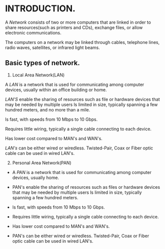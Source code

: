 # INTRODUCTION.

A *Network* consists of two or more computers that are linked in order to share resources(such as printers and CDs), exchange files, or allow electronic communications.

The computers on a network may be linked through cables, telephone lines, radio waves, satellites, or infrared light beams.

## Basic types of network.

1. Local Area Network(LAN)

A *LAN* is a network that is used for communicating among computer devices, usually within an office building or home.

*LAN'S* enable the sharing of resources such as file or hardware devices that may be needed by multiple users ls limited in size, typically spanning a few hundred meters, and no more than a mile.

ls fast, with speeds from 10 Mbps to 10 Gbps.

Requires little wiring, typically a single cable connecting to each device.

Has lower cost compared to MAN's and WAN's.

*LAN's* can be either wired or wiredless. Twisted-Pair, Coax or Fiber optic cable can be used in wired LAN's.

2. Personal Area Network(PAN)

+ A *PAN* is a network that is used for communicating among computer devices, usually home.

+ PAN's enable the sharing of resources such as files or hardware devices that may be needed by multiple users ls limited in size, typically spanning a few hundred meters.

+ ls fast, with speeds from 10 Mbps to 10 Gbps.

+ Requires little wiring, typically a single cable connecting to each device.

+ Has lower cost compared to MAN's and WAN's.

+ PAN's can be either wired or wiredless. Twisted-Pair, Coax or Fiber optic cable can be used in wired LAN's.
